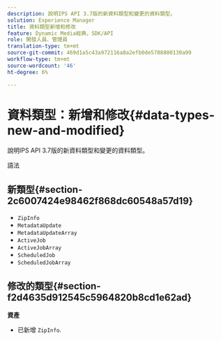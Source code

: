 ```yaml
---
description: 說明IPS API 3.7版的新資料類型和變更的資料類型。
solution: Experience Manager
title: 資料類型新增和修改
feature: Dynamic Media經典，SDK/API
role: 開發人員、管理員
translation-type: tm+mt
source-git-commit: 469d1a5c43a972116a8a2efb0de5708800130a99
workflow-type: tm+mt
source-wordcount: '46'
ht-degree: 6%

---
```



# 資料類型：新增和修改{#data-types-new-and-modified}

說明IPS API 3.7版的新資料類型和變更的資料類型。

語法

## 新類型{#section-2c6007424e98462f868dc60548a57d19}

* `ZipInfo`
* `MetadataUpdate`
* `MetadataUpdateArray`
* `ActiveJob`
* `ActiveJobArray`
* `ScheduledJob`
* `ScheduledJobArray`

## 修改的類型{#section-f2d4635d912545c5964820b8cd1e62ad}

**資產**

* 已新增 `ZipInfo`.

